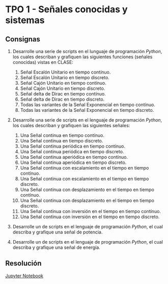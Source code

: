 # TPO 1 - Señales conocidas y sistemas

## Consignas

1. Desarrolle una serie de scripts en el lunguaje de programación *Python*, los cuales describan y grafiquen las siguientes funciones (señales conocidas) vistas en CLASE:
   1. Señal Escalón Unitario en tiempo contínuo.
   2. Señal Escalón Unitario en tiempo discreto.
   3. Señal Cajón Unitario en tiempo contínuo.
   4. Señal Cajón Unitario en tiempo discreto.
   5. Señal delta de Dirac en tiempo contínuo.
   6. Señal delta de Dirac en tiempo discreto.
   7. Todas las variantes de la Señal Exponencial en tiempo contínuo.
   8. Todas las variantes de la Señal Exponencial en tiempo discreto.

2. Desarrolle una serie de scripts en el lenguaje de programación *Python*, los cuales describan y grafiquen las siguientes señales:
   1. Una Señal continua en tiempo contínuo.
   2. Una Señal continua en tiempo discreto.
   3. Una Señal continua periódica en tiempo contínuo.
   4. Una Señal continua periódica en tiempo discreto.
   5. Una Señal continua aperiódica en tiempo contínuo.
   6. Una Señal continua aperiódica en tiempo discreto.
   7. Una Señal continua con escalamiento en el tiempo en tiempo contínuo.
   8. Una Señal continua con escalamiento en el tiempo en tiempo discreto.
   9. Una Señal continua con desplazamiento en el tiempo en tiempo contínuo.
   10. Una Señal continua con desplazamiento en el tiempo en tiempo discreto.
   11. Una Señal continua con inversión en el tiempo en tiempo contínuo.
   12. Una Señal continua con inversión en el tiempo en tiempo discreto.
   
3.  Desarrolle un de scripts en el lenguaje de programación *Python*, el cual describa y grafique una señal de potencia.

4.  Desarrolle un de scripts en el lenguaje de programación *Python*, el cual describa y grafique una señal de energía.

## Resolución

[Jupyter Notebook](./tp1.ipynb)